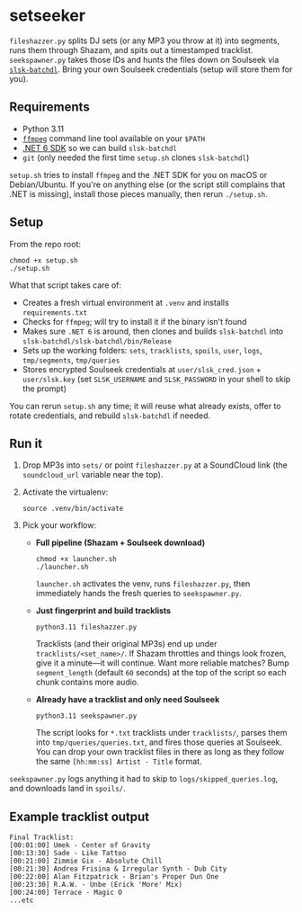 # setseeker

`fileshazzer.py` splits DJ sets (or any MP3 you throw at it) into segments, runs them through Shazam, and spits out a timestamped tracklist. `seekspawner.py` takes those IDs and hunts the files down on Soulseek via [`slsk-batchdl`](https://github.com/fiso64/slsk-batchdl). Bring your own Soulseek credentials (setup will store them for you).

## Requirements

- Python 3.11
- [`ffmpeg`](https://ffmpeg.org/) command line tool available on your `$PATH`
- [.NET 6 SDK](https://dotnet.microsoft.com/en-us/download) so we can build `slsk-batchdl`
- `git` (only needed the first time `setup.sh` clones `slsk-batchdl`)

`setup.sh` tries to install `ffmpeg` and the .NET SDK for you on macOS or Debian/Ubuntu. If you're on anything else (or the script still complains that .NET is missing), install those pieces manually, then rerun `./setup.sh`.

## Setup

From the repo root:

```
chmod +x setup.sh
./setup.sh
```

What that script takes care of:

- Creates a fresh virtual environment at `.venv` and installs `requirements.txt`
- Checks for `ffmpeg`; will try to install it if the binary isn't found
- Makes sure `.NET 6` is around, then clones and builds `slsk-batchdl` into `slsk-batchdl/slsk-batchdl/bin/Release`
- Sets up the working folders: `sets`, `tracklists`, `spoils`, `user`, `logs`, `tmp/segments`, `tmp/queries`
- Stores encrypted Soulseek credentials at `user/slsk_cred.json` + `user/slsk.key` (set `SLSK_USERNAME` and `SLSK_PASSWORD` in your shell to skip the prompt)

You can rerun `setup.sh` any time; it will reuse what already exists, offer to rotate credentials, and rebuild `slsk-batchdl` if needed.

## Run it

1. Drop MP3s into `sets/` or point `fileshazzer.py` at a SoundCloud link (the `soundcloud_url` variable near the top).
2. Activate the virtualenv:

   ```
   source .venv/bin/activate
   ```

3. Pick your workflow:

   - **Full pipeline (Shazam + Soulseek download)**

     ```
     chmod +x launcher.sh
     ./launcher.sh
     ```

     `launcher.sh` activates the venv, runs `fileshazzer.py`, then immediately hands the fresh queries to `seekspawner.py`.

   - **Just fingerprint and build tracklists**

     ```
     python3.11 fileshazzer.py
     ```

     Tracklists (and their original MP3s) end up under `tracklists/<set_name>/`. If Shazam throttles and things look frozen, give it a minute—it will continue. Want more reliable matches? Bump `segment_length` (default `60` seconds) at the top of the script so each chunk contains more audio.

   - **Already have a tracklist and only need Soulseek**

     ```
     python3.11 seekspawner.py
     ```

     The script looks for `*.txt` tracklists under `tracklists/`, parses them into `tmp/queries/queries.txt`, and fires those queries at Soulseek. You can drop your own tracklist files in there as long as they follow the same `[hh:mm:ss] Artist - Title` format.

`seekspawner.py` logs anything it had to skip to `logs/skipped_queries.log`, and downloads land in `spoils/`.

## Example tracklist output

```
Final Tracklist:
[00:01:00] Umek - Center of Gravity
[00:13:30] Sade - Like Tattoo
[00:21:00] Zimmie Gix - Absolute Chill
[00:21:30] Andrea Frisina & Irregular Synth - Dub City
[00:22:00] Alan Fitzpatrick - Brian's Proper Dun One
[00:23:30] R.A.W. - Unbe (Erick 'More' Mix)
[00:24:00] Terrace - Magic O
...etc
```

